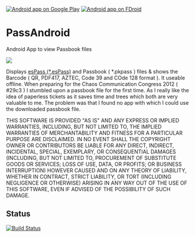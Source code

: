 [![Android app on Google Play](http://ligi.de/img/play_badge.png)](https://play.google.com/store/apps/details?id=org.ligi.passandroid)
[![Android app on FDroid](http://ligi.de/img/fdroid_badge.png)](https://f-droid.org/repository/browse/?fdid=org.ligi.passandroid)

PassAndroid
===========

Android App to view Passbook files

<img src="http://ligi.de/img/passandroid_screenshots.png"/>

Displays [esPass (*.esPass)](http://espass.it) and Passbook ( *.pkpass ) files & shows the Barcode ( QR, PDF417, AZTEC, Code 39 and COde 128 format ). It useable offline.
When preparing for the Chaos Communication Congress 2012 ( #29c3 ) I stumbled upon a passbook file for the first time. As I really like the idea of paperless tickets as it saves time and trees which both are very valuable to me. The problem was that I found no app with which I could use the downloaded passbook file.

THIS SOFTWARE IS PROVIDED "AS IS" AND ANY EXPRESS OR IMPLIED WARRANTIES, INCLUDING, BUT NOT LIMITED TO, THE IMPLIED 
WARRANTIES OF MERCHANTABILITY AND FITNESS FOR A PARTICULAR PURPOSE ARE DISCLAIMED. IN NO EVENT SHALL THE COPYRIGHT OWNER OR CONTRIBUTORS BE LIABLE FOR ANY DIRECT, INDIRECT, INCIDENTAL, SPECIAL, EXEMPLARY, OR CONSEQUENTIAL DAMAGES (INCLUDING, BUT 
NOT LIMITED TO, PROCUREMENT OF SUBSTITUTE GOODS OR SERVICES; LOSS OF USE, DATA, OR 
PROFITS; OR BUSINESS INTERRUPTION) HOWEVER CAUSED AND ON ANY THEORY OF LIABILITY, 
WHETHER IN CONTRACT, STRICT LIABILITY, OR TORT (INCLUDING NEGLIGENCE OR OTHERWISE) ARISING IN ANY WAY OUT OF THE USE OF THIS SOFTWARE, EVEN IF ADVISED OF THE POSSIBILITY OF SUCH DAMAGE.

Status
------

[![Build Status](https://snap-ci.com/ligi/PassAndroid/branch/master/build_image)](https://snap-ci.com/ligi/PassAndroid/branch/master)
